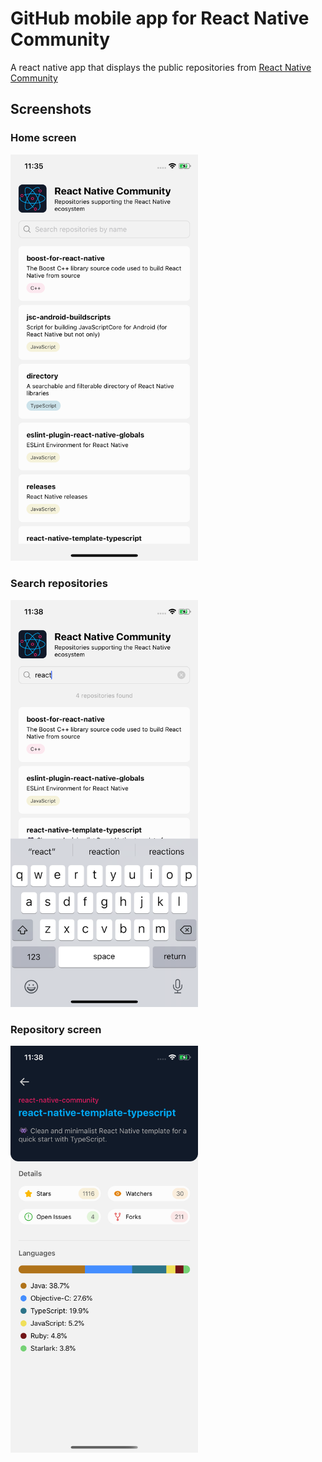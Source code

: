# GitHub mobile app for React Native Community
A react native app that displays the public repositories from [React Native Community](https://github.com/react-native-community)

## Screenshots 
### Home screen
<img src="./screenshots/home-screen.png" alt="Home screen" width="300">

### Search repositories
<img src="./screenshots/search-input.png" alt="Home screen" width="300">

### Repository screen
<img src="./screenshots/repository-screen.png" alt="Home screen" width="300">